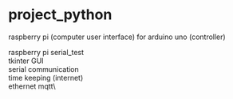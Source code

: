 # project_python
raspberry pi (computer user interface) for arduino uno (controller)

raspberry pi serial_test\
tkinter GUI\
serial communication\
time keeping (internet)\
ethernet mqtt\

